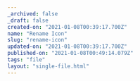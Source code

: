 ```yaml
---
_archived: false
_draft: false
created-on: "2021-01-08T00:39:17.700Z"
name: "Rename Icon"
slug: "rename-icon"
updated-on: "2021-01-08T00:39:17.700Z"
published-on: "2021-01-08T00:49:14.079Z"
tags: "file"
layout: "single-file.html"
---
```




